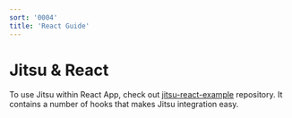 ```yaml
---
sort: '0004'
title: 'React Guide'
---
```


# Jitsu & React

To use Jitsu within React App, check out [jitsu-react-example](https://github.com/jitsucom/jitsu-react-example) repository. It contains
a number of hooks that makes Jitsu integration easy.





